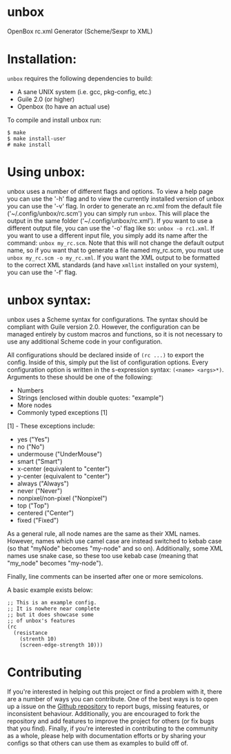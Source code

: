 # unbox
OpenBox rc.xml Generator (Scheme/Sexpr to XML)

# Installation:

`unbox` requires the following dependencies to build:
* A sane UNIX system (i.e. gcc, pkg-config, etc.)
* Guile 2.0 (or higher)
* Openbox (to have an actual use)

To compile and install unbox run:
```
$ make
$ make install-user
# make install
```

# Using unbox:

unbox uses a number of different flags and options. To view a help page you
can use the '-h' flag and to view the currently installed version of unbox
you can use the '-v' flag. In order to generate an rc.xml from the default
file ('~/.config/unbox/rc.scm') you can simply run `unbox`. This will place
the output in the same folder ('~/.config/unbox/rc.xml'). If you want to use
a different output file, you can use the '-o' flag like so: `unbox -o rc1.xml`.
If you want to use a different input file, you simply add its name after the
command: `unbox my_rc.scm`. Note that this will not change the default output
name, so if you want that to generate a file named my_rc.scm, you must use
`unbox my_rc.scm -o my_rc.xml`. If you want the XML output to be formatted to
the correct XML standards (and have `xmllint` installed on your system), you
can use the '-f' flag.

# unbox syntax:

unbox uses a Scheme syntax for configurations. The syntax should be compliant
with Guile version 2.0. However, the configuration can be managed entirely by
custom macros and functions, so it is not necessary to use any additional Scheme
code in your configuration.

All configurations should be declared inside of `(rc ...)` to export the config.
Inside of this, simply put the list of configuration options. Every configuration
option is written in the s-expression syntax: `(<name> <args>*)`. Arguments to
these should be one of the following:

* Numbers
* Strings (enclosed within double quotes: "example")
* More nodes
* Commonly typed exceptions [1]

[1] - These exceptions include:

* yes ("Yes")
* no ("No")
* undermouse ("UnderMouse")
* smart ("Smart")
* x-center (equivalent to "<x>center</x>")
* y-center (equivalent to "<y>center</y>")
* always ("Always")
* never ("Never")
* nonpixel/non-pixel ("Nonpixel")
* top ("Top")
* centered ("Center")
* fixed ("Fixed")

As a general rule, all node names are the same as their XML names. However, names
which use camel case are instead switched to kebab case (so that "myNode" becomes
"my-node" and so on). Additionally, some XML names use snake case, so these too
use kebab case (meaning that "my_node" becomes "my-node").

Finally, line comments can be inserted after one or more semicolons.

A basic example exists below:

```
;; This is an example config.
;; It is nowhere near complete
;; but it does showcase some
;; of unbox's features
(rc
  (resistance
    (strenth 10)
    (screen-edge-strength 10)))
```

# Contributing

If you're interested in helping out this project or find a problem with it, there
are a number of ways you can contribute. One of the best ways is to open up a
issue on the [Github repository](https://github.com/nv-vn/unbox/issues) to
report bugs, missing features, or inconsistent behaviour. Additionally, you are
encouraged to fork the repository and add features to improve the project for
others (or fix bugs that you find). Finally, if you're interested in contributing
to the community as a whole, please help with documentation efforts or by sharing
your configs so that others can use them as examples to build off of.
